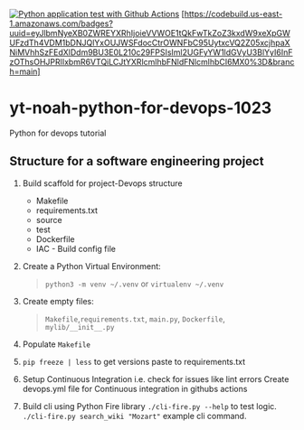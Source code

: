 [![Python application test with Github Actions](https://github.com/evinai/yt-noah-python-for-devops-1023/actions/workflows/devops.yml/badge.svg)](https://github.com/evinai/yt-noah-python-for-devops-1023/actions/workflows/devops.yml)
[https://codebuild.us-east-1.amazonaws.com/badges?uuid=eyJlbmNyeXB0ZWREYXRhIjoieVVWOE1tQkFwTkZoZ3kxdW9xeXpGWUFzdTh4VDM1bDNJQlYxOUJWSFdocCtrOWNFbC95UytxcVQ2Z05xcjhpaXNiMVhhSzFEdXlDdm9BU3E0L210c29FPSIsIml2UGFyYW1ldGVyU3BlYyI6InFzOThsOHJPRlIxbmR6VTQiLCJtYXRlcmlhbFNldFNlcmlhbCI6MX0%3D&branch=main]
# yt-noah-python-for-devops-1023
Python for devops tutorial
## Structure for a software engineering project
1. Build scaffold for project-Devops structure
    - Makefile
    - requirements.txt
    - source
    - test
    - Dockerfile
    - IAC - Build config file

2. Create a Python Virtual Environment: 

    > `python3 -m venv ~/.venv` or `virtualenv ~/.venv`
3. Create empty files: 
    > `Makefile`,`requirements.txt`, `main.py`, `Dockerfile`, `mylib/__init__.py`
4. Populate `Makefile`
5. `pip freeze | less` to get versions paste to requirements.txt
6. Setup Continuous Integration i.e. check for issues like lint errors Create devops.yml file for Continuous integration in githubs actions

7. Build cli using Python Fire library `./cli-fire.py --help` to test logic. 
 `./cli-fire.py search_wiki "Mozart"` example cli command.

